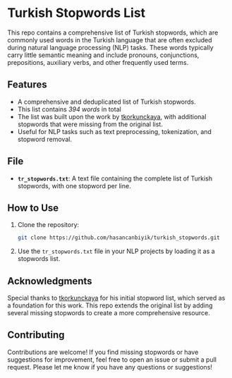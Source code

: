 # Turkish Stopwords List

This repo contains a comprehensive list of Turkish stopwords, which are commonly used words in the Turkish language that are often excluded during natural language processing (NLP) tasks. These words typically carry little semantic meaning and include pronouns, conjunctions, prepositions, auxiliary verbs, and other frequently used terms.

## Features
- A comprehensive and deduplicated list of Turkish stopwords.
- This list contains *394 words* in total
- The list was built upon the work by [tkorkunckaya](https://github.com/tkorkunckaya/Turkish-Stopwords), with additional stopwords that were missing from the original list.
- Useful for NLP tasks such as text preprocessing, tokenization, and stopword removal.

## File
- **`tr_stopwords.txt`**: A text file containing the complete list of Turkish stopwords, with one stopword per line.

## How to Use
1. Clone the repository:
   ```bash
   git clone https://github.com/hasancanbiyik/turkish_stopwords.git
   ```
2. Use the `tr_stopwords.txt` file in your NLP projects by loading it as a stopwords list.

## Acknowledgments
Special thanks to [tkorkunckaya](https://github.com/tkorkunckaya/Turkish-Stopwords) for his initial stopword list, which served as a foundation for this work. This repo extends the original list by adding several missing stopwords to create a more comprehensive resource.

## Contributing
Contributions are welcome! If you find missing stopwords or have suggestions for improvement, feel free to open an issue or submit a pull request.
Please let me know if you have any questions or suggestions!
